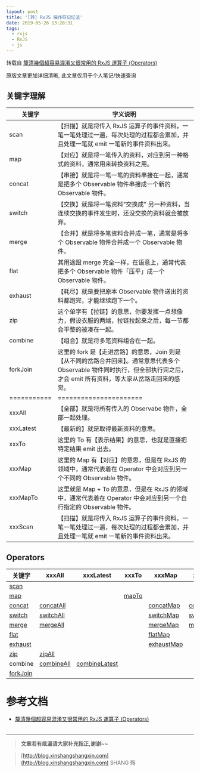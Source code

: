 ```yaml
---
layout: post
title: '[转] RxJS 操作符记忆法'
date: 2019-05-26 13:28:31
tags:
  - rxjs
  - RxJS
  - js
---
```


转载自 [釐清幾個超容易混淆又很常用的 RxJS 運算子 (Operators)](https://blog.miniasp.com/post/2018/09/06/Clarify-some-confused-RxJS-operators)

原版文章更加详细清晰, 此文章仅用于个人笔记/快速查询

<!-- more -->

## 关键字理解

| 关键字      | 字义说明                                                                                                                                                                        |
| ----------- | ------------------------------------------------------------------------------------------------------------------------------------------------------------------------------- |
| scan        | 【扫描】就是将传入 RxJS 运算子的事件资料，一笔一笔处理过一遍，每次处理的过程都会累加，并且处理一笔就 emit 一笔新的事件资料出来。                                                |
| map         | 【对应】就是将一笔传入的资料，对应到另一种格式的资料，通常用来转换资料之用。                                                                                                    |
| concat      | 【串接】就是将一笔一笔的资料串接在一起，通常是把多个 Observable 物件串接成一个新的 Observable 物件。                                                                            |
| switch      | 【交换】就是将一笔资料"交换成" 另一种资料，当连续交换的事件发生时，还没交换的资料就会被放弃。                                                                                   |
| merge       | 【合并】就是将多笔资料合并成一笔，通常是将多个 Observable 物件合并成一个 Observable 物件。                                                                                      |
| flat        | 其用途跟 merge 完全一样，在语意上，通常代表把多个 Observable 物件「压平」成一个 Observable 物件。                                                                               |
| exhaust     | 【耗尽】就是要把原本 Observable 物件送出的资料都跑完，才能继续跑下一个。                                                                                                        |
| zip         | 这个单字有【拉链】的意思，你要发挥一点想像力，假设衣服的两端，拉链拉起来之后，每一节都会平整的被凑在一起。                                                                      |
| combine     | 【组合】就是将多笔资料组合在一起。                                                                                                                                              |
| forkJoin    | 这里的 fork 是【走进岔路】的意思，Join 则是【从不同的岔路合并回来】。通常意思代表多个 Observable 物件同时执行，但全部执行完之后，才会 emit 所有资料，等大家从岔路走回来的感觉。 |
| =========== | ======================                                                                                                                                                          |
| xxxAll      | 【全部】就是将所有传入的 Observabe 物件，全部一起处理。                                                                                                                         |
| xxxLatest   | 【最新的】就是取得最新资料的意思。                                                                                                                                              |
| xxxTo       | 这里的 To 有【表示结果】的意思，也就是直接把特定结果 emit 出去。                                                                                                                |
| xxxMap      | 这里的 Map 有【对应】的意思，但是在 RxJS 的领域中，通常代表着在 Operator 中会对应到另一个不同的 Observable 物件。                                                               |
| xxxMapTo    | 这里就是 Map + To 的意思，但是在 RxJS 的领域中，通常代表着在 Operator 中会对应到另一个自行指定的 Observable 物件。                                                              |
| xxxScan     | 【扫描】就是将传入 RxJS 运算子的事件资料，一笔一笔处理过一遍，每次处理的过程都会累加，并且处理一笔就 emit 一笔新的事件资料出来。                                                |

## Operators

| 关键字                                                                   | xxxAll                                                                  | xxxLatest                                                                     | xxxTo                                                         | xxxMap                                                                  | xxxMapTo                                                                  | xxxScan                                                               |
| ------------------------------------------------------------------------ | ----------------------------------------------------------------------- | ----------------------------------------------------------------------------- | ------------------------------------------------------------- | ----------------------------------------------------------------------- | ------------------------------------------------------------------------- | --------------------------------------------------------------------- |
| [scan](https://rxjs-dev.firebaseapp.com/api/operators/scan)              |                                                                         |                                                                               |                                                               |                                                                         |                                                                           |                                                                       |
| [map](https://rxjs-dev.firebaseapp.com/api/operators/map)                |                                                                         |                                                                               | [mapTo](https://rxjs-dev.firebaseapp.com/api/operators/mapTo) |                                                                         |                                                                           |                                                                       |
| [concat](https://rxjs-dev.firebaseapp.com/api/operators/concat)          | [concatAll](https://rxjs-dev.firebaseapp.com/api/operators/concatAll)   |                                                                               |                                                               | [concatMap](https://rxjs-dev.firebaseapp.com/api/operators/concatMap)   | [concatMapTo](https://rxjs-dev.firebaseapp.com/api/operators/concatMapTo) |                                                                       |
| [switch](https://rxjs-dev.firebaseapp.com/api/operators/switch)          | [switchAll](https://rxjs-dev.firebaseapp.com/api/operators/switchAll)   |                                                                               |                                                               | [switchMap](https://rxjs-dev.firebaseapp.com/api/operators/switchMap)   | [switchMapTo](https://rxjs-dev.firebaseapp.com/api/operators/switchMapTo) |                                                                       |
| [merge](https://rxjs-dev.firebaseapp.com/api/operators/merge)            | [mergeAll](https://rxjs-dev.firebaseapp.com/api/operators/mergeAll)     |                                                                               |                                                               | [mergeMap](https://rxjs-dev.firebaseapp.com/api/operators/mergeMap)     | [mergeMapTo](https://rxjs-dev.firebaseapp.com/api/operators/mergeMapTo)   | [mergeScan](https://rxjs-dev.firebaseapp.com/api/operators/mergeScan) |
| [flat](https://rxjs-dev.firebaseapp.com/api/operators/flat)              |                                                                         |                                                                               |                                                               | [flatMap](https://rxjs-dev.firebaseapp.com/api/operators/flatMap)       |                                                                           |                                                                       |
| [exhaust](https://rxjs-dev.firebaseapp.com/api/operators/exhaust)        |                                                                         |                                                                               |                                                               | [exhaustMap](https://rxjs-dev.firebaseapp.com/api/operators/exhaustMap) |                                                                           |                                                                       |
| [zip](https://rxjs-dev.firebaseapp.com/api/operators/zip)                | [zipAll](https://rxjs-dev.firebaseapp.com/api/operators/zipAll)         |                                                                               |                                                               |                                                                         |                                                                           |                                                                       |
| combine                                                                  | [combineAll](https://rxjs-dev.firebaseapp.com/api/operators/combineAll) | [combineLatest](https://rxjs-dev.firebaseapp.com/api/operators/combineLatest) |                                                               |                                                                         |                                                                           |                                                                       |
| [forkJoin](https://rxjs-dev.firebaseapp.com/api/index/function/forkJoin) |                                                                         |                                                                               |                                                               |                                                                         |                                                                           |                                                                       |

# 参考文档

- [釐清幾個超容易混淆又很常用的 RxJS 運算子 (Operators)](https://blog.miniasp.com/post/2018/09/06/Clarify-some-confused-RxJS-operators)  
  <br>

---

> **文章若有纰漏请大家补充指正,谢谢~~**

> [http://blog.xinshangshangxin.com](http://blog.xinshangshangxin.com) SHANG 殇
